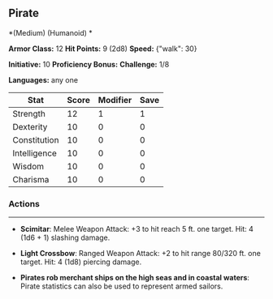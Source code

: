 ## Pirate
*(Medium) (Humanoid) *

**Armor Class:** 12
**Hit Points:** 9 (2d8)
**Speed:** {"walk": 30}

**Initiative:** 10
**Proficiency Bonus:**
**Challenge:** 1/8

**Languages:** any one



| Stat | Score | Modifier | Save |
| ---- | ---- | ---- | ---- |
| Strength | 12 | 1 | 1 |
| Dexterity | 10 | 0 | 0 |
| Constitution | 10 | 0 | 0 |
| Intelligence | 10 | 0 | 0 |
| Wisdom | 10 | 0 | 0 |
| Charisma | 10 | 0 | 0 |

### Actions
 --- 
- **Scimitar**: Melee Weapon Attack: +3 to hit  reach 5 ft.  one target. Hit: 4 (1d6 + 1) slashing damage.

- **Light Crossbow**: Ranged Weapon Attack: +2 to hit  range 80/320 ft.  one target. Hit: 4 (1d8) piercing damage.

- **Pirates rob merchant ships on the high seas and in coastal waters**: Pirate statistics can also be used to represent armed sailors.

